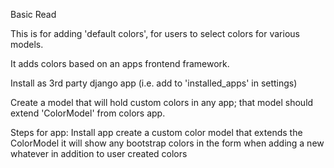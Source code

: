 Basic Read

This is for adding 'default colors', for users to select colors for various models.

It adds colors based on an apps frontend framework.

Install as 3rd party django app (i.e. add to 'installed_apps' in settings)

Create a model that will hold custom colors in any app; that model should extend 'ColorModel' from colors app.

Steps for app:
Install app
create a custom color model that extends the ColorModel
it will show any bootstrap colors in the form when adding a new whatever in addition to user created colors
